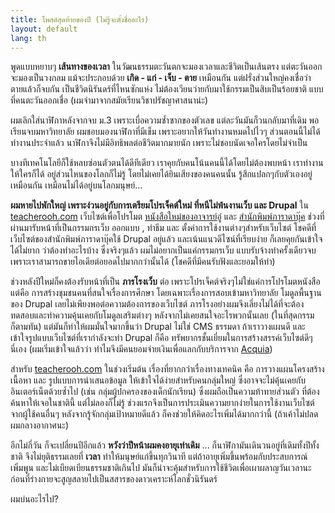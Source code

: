 ```yaml
---
title: โพสต์สุดท้ายของปี (ไม่รู้จะตั้งชื่ออะไร)
layout: default
lang: th
---
```


<p>พูดแบบหยาบๆ <strong>เส้นทางของเวลา</strong> ในวัฒนธรรมตะวันตกจะมองเวลาและชีวิตเป็นเส้นตรง แต่ตะวันออกจะมองเป็นวงกลม แม้จะประกอบด้วย <strong>เกิด - แก่ - เจ็บ - ตาย</strong> เหมือนกัน แต่ฝรั่งส่วนใหญ่คงเชื่อว่า ตายแล้วก็จบกัน เป็นชีวิตนิรันดร์ที่ไหนซักแห่ง ไม่ต้องเวียนว่ายกับมาใช้กรรมเป็นสิบเป็นร้อยชาติ แบบที่คนตะวันออกเชื่อ (ผมจำมาจากสมัยเรียนวิชาปรัชญาศาสนาน่ะ)</p>
<p>ผมเลิกใส่นาฬิกาหลังจากจบ ม.3 เพราะเบื่อความซ้ำซากของตัวเลข แต่ละวันมันก็วนกลับมาที่เดิม พอเรียนจบมหาวิทยาลัย ผมชอบมองนาฬิกาที่มีเข็ม เพราะอยากให้วันทำงานหมดไปไวๆ ส่วนตอนนี้ไม่ได้ทำงานประจำแล้ว นาฬิกาจึงไม่มีอิทธิพลต่อชีวิตมากมายนัก เพราะไม่ชอบนัดเจอใครโดยไม่จำเป็น</p>
<p>บางทีเทคโนโลยีก็ใช้หลบซ่อนตัวตนได้ดีทีเดียว เราคุยกับคนโน้นคนนี้ได้โดยไม่ต้องพบหน้า เราทำงานให้ใครก็ได้ อยู่ส่วนไหนของโลกก็ไม่รู้ โดยไม่เคยได้ยินเสียงของคนคนนั้น รู้สึกแปลกๆกับตัวเองอยู่เหมือนกัน เหมือนไม่ได้อยู่บนโลกมนุษย์...</p>
<p><strong>ผมหายไปพักใหญ่ เพราะง่วนอยู่กับการเตรียมโปรเจ็คต์ใหม่ ที่หนีไม่พ้นงานเว็บ และ Drupal</strong> ใน <a href="http://teacherooh.com/">teacherooh.com</a> เว็บไซต์เพื่อโปรโมต <a href="http://teacherooh.com/page/title/13">หนังสือใหม่ของอาจารย์อู๋</a> และ <a href="http://paradabook.com/">สำนักพิมพ์ภาราดาบุ๊ค</a> ช่วงที่ผ่านมารับหน้าที่เป็นกรรมกรเว็บ ออกแบบ , ทำธีม และ ตั้งค่าการใช้งานต่างๆสำหรับเว็บไซต์ โชคดีที่เว็บไซต์ของสำนักพิมพ์ภาราดาบุ๊คใช้ Drupal อยู่แล้ว และเน้นแนวดีไซน์ที่เรียบง่าย ก็เลยคุยกันเข้าใจได้ไม่ยาก ว่าต้องทำอะไรบ้าง ซึ่งจริงๆแล้ว ผมไม่อยากเป็นแค่กรรมกรเว็บ แบบรับจ้างทำครั้งเดียวจบ เพราะเราสามารถขายไอเดียต่อยอดไปมากกว่านั้นได้ (โชคดีที่มีคนรับฟังและยอมให้ทำ)</p>
<p>ช่วงหลังปีใหม่ก็คงต้องรับหน้าที่เป็น <strong>ภารโรงเว็บ</strong> ต่อ เพราะโปรเจ็คต์จริงๆไม่ใช่แค่การโปรโมตหนังสือ แต่คือ การสร้างชุมชนคนที่สนใจเรื่องการศึกษา โดยเฉพาะเรื่องการสอบเข้ามหาวิทยาลัย โมดูลพื้นฐานของ Drupal เลยไม่เพียงพอต่อความต้องการของเว็บไซต์ ภารโรงอย่างผมจึงเลี่ยงไม่ได้ที่จะต้องทดสอบและทำความคุ้นเคยกับโมดูลเสริมต่างๆ หลังจากไม่เคยสนใจอะไรพวกนั้นเลย (ในที่สุดกรรมก็ตามทัน) แต่มันก็ทำให้ผมมั่นใจมากขึ้นว่า Drupal ไม่ใช่ CMS ธรรมดา ถ้าเราวางแผนดี และ เข้าใจรูปแบบเว็บไซต์ที่เรากำลังจะทำ Drupal ก็คือ ทรัพยากรชั้นเยี่ยมในการสร้างสรรค์เว็บไซต์ดีๆนี่เอง (ผมเริ่มเข้าใจแล้วว่า ทำไมจึงมีคนยอมจ่ายเงินเพื่อแลกกับบริการจาก <a href="http://acquia.com/">Acquia</a>)</p>
<p>สำหรับ <a href="http://teacherooh.com/">teacherooh.com</a> ในช่วงเริ่มต้น เรื่องที่ยากกว่าเรื่องทางเทคนิค คือ การวางแผนโครงสร้างเนื้อหา และ รูปแบบการนำเสนอข้อมูล ให้เข้าใจได้ง่ายสำหรับคนกลุ่มใหญ่ ซึ่งอาจจะไม่คุ้นเคยกับอินเตอร์เน็ตด้วยซ้ำไป (เช่น กลุ่มผู้ปกครองของเด็กนักเรียน) ซึ่งผมถือเป็นความท้าทายส่วนตัว ที่ต้องค้นหาให้เจอในชาตินี้ แต่ไม่ลองก็ไม่รู้ ช่วงแรกจึงเป็นการประเมินความยากง่ายในการใช้งานเว็บไซต์จากผู้ใช้คนอื่นๆ หลังจากรู้จักกลุ่มเป้าหมายดีแล้ว ก็คงช่วยให้คิดอะไรเพิ่มได้มากกว่านี้ (ถ้าเค้าไม่ปลดผมกลางอากาศนะ)</p>
<p>อีกไม่กี่วัน ก็จะเปลี่ยนปีอีกแล้ว <strong>หวังว่าปีหน้าผมคงอายุเท่าเดิม</strong> ... ก็นาฬิกามันเดินวนอยู่ที่เดิมทั้งปีทั้งชาติ จึงไม่ยุติธรรมเลยที่ <strong>เวลา</strong> ทำให้มนุษย์แก่ขึ้นทุกวินาที แต่ถ้าอายุเพิ่มขึ้นพร้อมกับประสบการณ์เพิ่มพูน และไม่เบียดเบียนธรรมชาติเกินไป มันก็น่าจะคุ้มสำหรับการใช้ชีวิตเพื่อเผาผลาญวันเวลานะ ก่อนที่ร่างกายจะสูญสลายไปเป็นสสารของดาวเคราะห์โลกชั่วนิรันดร์</p>
<p>ผมบ่นอะไรไป?</p>
